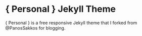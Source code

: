 # { Personal } Jekyll Theme

{ Personal } is a free responsive Jekyll theme that I forked from @PanosSakkos for blogging.


